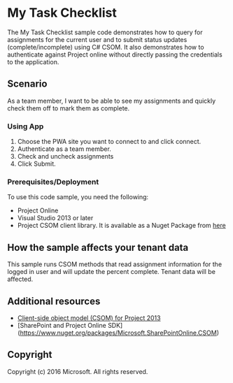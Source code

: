 # My Task Checklist

The My Task Checklist sample code demonstrates how to query for assignments for the current user and to submit status updates (complete/incomplete) using C# CSOM.  It also demonstrates how to authenticate against Project online without directly passing the credentials to the application.

## Scenario
As a team member, I want to be able to see my assignments and  quickly check them off to mark them as complete.


### Using App

1.	Choose the PWA site you want to connect to and click connect.
2.	Authenticate as a team member.
3.	Check and uncheck assignments
5.	Click Submit.


### Prerequisites/Deployment
To use this code sample, you need the following:
* Project Online
* Visual Studio 2013 or later 
* Project CSOM client library.  It is available as a Nuget Package from [here](https://www.nuget.org/packages/Microsoft.SharePointOnline.CSOM/)



## How the sample affects your tenant data
This sample runs CSOM methods that read assignment information for the logged in user and will update the percent complete. Tenant data will be affected.

## Additional resources
* [Client-side object model (CSOM) for Project 2013](https://msdn.microsoft.com/en-us/library/office/jj163123.aspx)
* [SharePoint and Project Online SDK] (https://www.nuget.org/packages/Microsoft.SharePointOnline.CSOM)

## Copyright
Copyright (c) 2016 Microsoft. All rights reserved.
